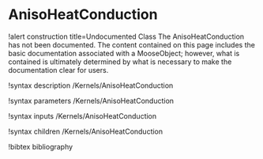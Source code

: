 <!-- MOOSE Documentation Stub: Remove this when content is added. -->

# AnisoHeatConduction

!alert construction title=Undocumented Class
The AnisoHeatConduction has not been documented. The content contained on this page
includes the basic documentation associated with a MooseObject; however, what is contained is
ultimately determined by what is necessary to make the documentation clear for users.

!syntax description /Kernels/AnisoHeatConduction

!syntax parameters /Kernels/AnisoHeatConduction

!syntax inputs /Kernels/AnisoHeatConduction

!syntax children /Kernels/AnisoHeatConduction

!bibtex bibliography
